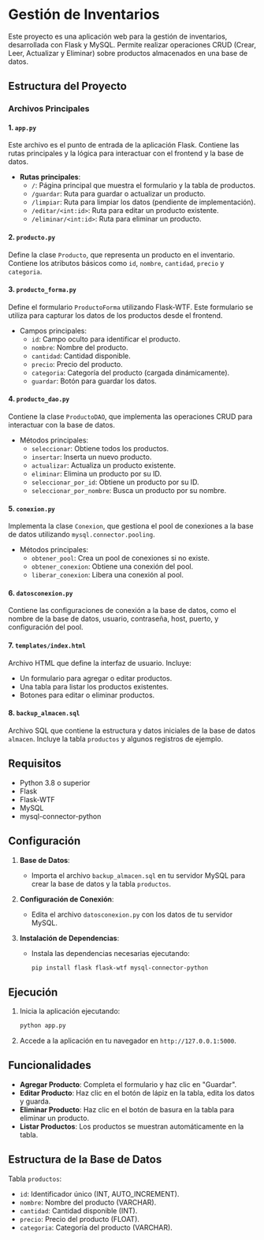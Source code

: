 # Gestión de Inventarios

Este proyecto es una aplicación web para la gestión de inventarios, desarrollada con Flask y MySQL. Permite realizar operaciones CRUD (Crear, Leer, Actualizar y Eliminar) sobre productos almacenados en una base de datos.

## Estructura del Proyecto

### Archivos Principales

#### 1. `app.py`
Este archivo es el punto de entrada de la aplicación Flask. Contiene las rutas principales y la lógica para interactuar con el frontend y la base de datos.

- **Rutas principales**:
  - `/`: Página principal que muestra el formulario y la tabla de productos.
  - `/guardar`: Ruta para guardar o actualizar un producto.
  - `/limpiar`: Ruta para limpiar los datos (pendiente de implementación).
  - `/editar/<int:id>`: Ruta para editar un producto existente.
  - `/eliminar/<int:id>`: Ruta para eliminar un producto.

#### 2. `producto.py`
Define la clase `Producto`, que representa un producto en el inventario. Contiene los atributos básicos como `id`, `nombre`, `cantidad`, `precio` y `categoria`.

#### 3. `producto_forma.py`
Define el formulario `ProductoForma` utilizando Flask-WTF. Este formulario se utiliza para capturar los datos de los productos desde el frontend.

- Campos principales:
  - `id`: Campo oculto para identificar el producto.
  - `nombre`: Nombre del producto.
  - `cantidad`: Cantidad disponible.
  - `precio`: Precio del producto.
  - `categoria`: Categoría del producto (cargada dinámicamente).
  - `guardar`: Botón para guardar los datos.

#### 4. `producto_dao.py`
Contiene la clase `ProductoDAO`, que implementa las operaciones CRUD para interactuar con la base de datos.

- Métodos principales:
  - `seleccionar`: Obtiene todos los productos.
  - `insertar`: Inserta un nuevo producto.
  - `actualizar`: Actualiza un producto existente.
  - `eliminar`: Elimina un producto por su ID.
  - `seleccionar_por_id`: Obtiene un producto por su ID.
  - `seleccionar_por_nombre`: Busca un producto por su nombre.

#### 5. `conexion.py`
Implementa la clase `Conexion`, que gestiona el pool de conexiones a la base de datos utilizando `mysql.connector.pooling`.

- Métodos principales:
  - `obtener_pool`: Crea un pool de conexiones si no existe.
  - `obtener_conexion`: Obtiene una conexión del pool.
  - `liberar_conexion`: Libera una conexión al pool.

#### 6. `datosconexion.py`
Contiene las configuraciones de conexión a la base de datos, como el nombre de la base de datos, usuario, contraseña, host, puerto, y configuración del pool.

#### 7. `templates/index.html`
Archivo HTML que define la interfaz de usuario. Incluye:
- Un formulario para agregar o editar productos.
- Una tabla para listar los productos existentes.
- Botones para editar o eliminar productos.

#### 8. `backup_almacen.sql`
Archivo SQL que contiene la estructura y datos iniciales de la base de datos `almacen`. Incluye la tabla `productos` y algunos registros de ejemplo.

## Requisitos

- Python 3.8 o superior
- Flask
- Flask-WTF
- MySQL
- mysql-connector-python

## Configuración

1. **Base de Datos**:
   - Importa el archivo `backup_almacen.sql` en tu servidor MySQL para crear la base de datos y la tabla `productos`.

2. **Configuración de Conexión**:
   - Edita el archivo `datosconexion.py` con los datos de tu servidor MySQL.

3. **Instalación de Dependencias**:
   - Instala las dependencias necesarias ejecutando:
     ```bash
     pip install flask flask-wtf mysql-connector-python
     ```

## Ejecución

1. Inicia la aplicación ejecutando:
   ```bash
   python app.py
   ```
2. Accede a la aplicación en tu navegador en `http://127.0.0.1:5000`.

## Funcionalidades

- **Agregar Producto**: Completa el formulario y haz clic en "Guardar".
- **Editar Producto**: Haz clic en el botón de lápiz en la tabla, edita los datos y guarda.
- **Eliminar Producto**: Haz clic en el botón de basura en la tabla para eliminar un producto.
- **Listar Productos**: Los productos se muestran automáticamente en la tabla.

## Estructura de la Base de Datos

Tabla `productos`:
- `id`: Identificador único (INT, AUTO_INCREMENT).
- `nombre`: Nombre del producto (VARCHAR).
- `cantidad`: Cantidad disponible (INT).
- `precio`: Precio del producto (FLOAT).
- `categoria`: Categoría del producto (VARCHAR).


